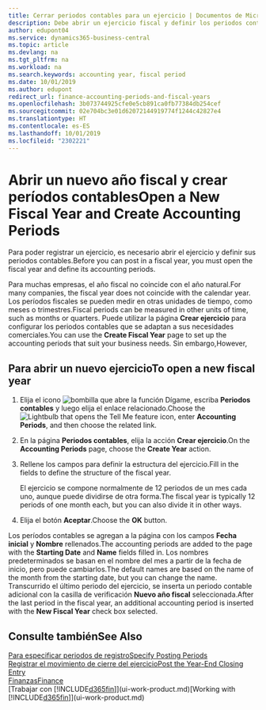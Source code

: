 ```yaml
---
title: Cerrar periodos contables para un ejercicio | Documentos de Microsoft
description: Debe abrir un ejercicio fiscal y definir los periodos contables para poder registrar un ejercicio.
author: edupont04
ms.service: dynamics365-business-central
ms.topic: article
ms.devlang: na
ms.tgt_pltfrm: na
ms.workload: na
ms.search.keywords: accounting year, fiscal period
ms.date: 10/01/2019
ms.author: edupont
redirect_url: finance-accounting-periods-and-fiscal-years
ms.openlocfilehash: 3b073744925cfe0e5cb891ca0fb77384db254cef
ms.sourcegitcommit: 02e704bc3e01d62072144919774f1244c42827e4
ms.translationtype: HT
ms.contentlocale: es-ES
ms.lasthandoff: 10/01/2019
ms.locfileid: "2302221"
---
```

# <a name="open-a-new-fiscal-year-and-create-accounting-periods"></a><span data-ttu-id="33621-103">Abrir un nuevo año fiscal y crear períodos contables</span><span class="sxs-lookup"><span data-stu-id="33621-103">Open a New Fiscal Year and Create Accounting Periods</span></span>
<span data-ttu-id="33621-104">Para poder registrar un ejercicio, es necesario abrir el ejercicio y definir sus periodos contables.</span><span class="sxs-lookup"><span data-stu-id="33621-104">Before you can post in a fiscal year, you must open the fiscal year and define its accounting periods.</span></span>  

<span data-ttu-id="33621-105">Para muchas empresas, el año fiscal no coincide con el año natural.</span><span class="sxs-lookup"><span data-stu-id="33621-105">For many companies, the fiscal year does not coincide with the calendar year.</span></span> <span data-ttu-id="33621-106">Los períodos fiscales se pueden medir en otras unidades de tiempo, como meses o trimestres.</span><span class="sxs-lookup"><span data-stu-id="33621-106">Fiscal periods can be measured in other units of time, such as months or quarters.</span></span> <span data-ttu-id="33621-107">Puede utilizar la página **Crear ejercicio** para configurar los periodos contables que se adaptan a sus necesidades comerciales.</span><span class="sxs-lookup"><span data-stu-id="33621-107">You can use the **Create Fiscal Year** page to set up the accounting periods that suit your business needs.</span></span> <span data-ttu-id="33621-108">Sin embargo,</span><span class="sxs-lookup"><span data-stu-id="33621-108">However,</span></span>   

## <a name="to-open-a-new-fiscal-year"></a><span data-ttu-id="33621-109">Para abrir un nuevo ejercicio</span><span class="sxs-lookup"><span data-stu-id="33621-109">To open a new fiscal year</span></span>
1. <span data-ttu-id="33621-110">Elija el icono ![bombilla que abre la función Dígame](media/ui-search/search_small.png "Dígame que desea hacer"), escriba **Periodos contables** y luego elija el enlace relacionado.</span><span class="sxs-lookup"><span data-stu-id="33621-110">Choose the ![Lightbulb that opens the Tell Me feature](media/ui-search/search_small.png "Tell me what you want to do") icon, enter **Accounting Periods**, and then choose the related link.</span></span>
2. <span data-ttu-id="33621-111">En la página **Periodos contables**, elija la acción **Crear ejercicio**.</span><span class="sxs-lookup"><span data-stu-id="33621-111">On the **Accounting Periods** page, choose the **Create Year** action.</span></span>
3. <span data-ttu-id="33621-112">Rellene los campos para definir la estructura del ejercicio.</span><span class="sxs-lookup"><span data-stu-id="33621-112">Fill in the fields to define the structure of the fiscal year.</span></span>

    <span data-ttu-id="33621-113">El ejercicio se compone normalmente de 12 periodos de un mes cada uno, aunque puede dividirse de otra forma.</span><span class="sxs-lookup"><span data-stu-id="33621-113">The fiscal year is typically 12 periods of one month each, but you can also divide it in other ways.</span></span>
4. <span data-ttu-id="33621-114">Elija el botón **Aceptar**.</span><span class="sxs-lookup"><span data-stu-id="33621-114">Choose the **OK** button.</span></span>

<span data-ttu-id="33621-115">Los períodos contables se agregan a la página con los campos **Fecha inicial** y **Nombre** rellenados.</span><span class="sxs-lookup"><span data-stu-id="33621-115">The accounting periods are added to the page with the **Starting Date** and **Name** fields filled in.</span></span> <span data-ttu-id="33621-116">Los nombres predeterminados se basan en el nombre del mes a partir de la fecha de inicio, pero puede cambiarlos.</span><span class="sxs-lookup"><span data-stu-id="33621-116">The default names are based on the name of the month from the starting date, but you can change the name.</span></span> <span data-ttu-id="33621-117">Transcurrido el último periodo del ejercicio, se inserta un periodo contable adicional con la casilla de verificación **Nuevo año fiscal** seleccionada.</span><span class="sxs-lookup"><span data-stu-id="33621-117">After the last period in the fiscal year, an additional accounting period is inserted with the **New Fiscal Year** check box selected.</span></span>  


## <a name="see-also"></a><span data-ttu-id="33621-118">Consulte también</span><span class="sxs-lookup"><span data-stu-id="33621-118">See Also</span></span>
[<span data-ttu-id="33621-119">Para especificar periodos de registro</span><span class="sxs-lookup"><span data-stu-id="33621-119">Specify Posting Periods</span></span>](finance-how-specify-posting-periods.md)  
[<span data-ttu-id="33621-120">Registrar el movimiento de cierre del ejercicio</span><span class="sxs-lookup"><span data-stu-id="33621-120">Post the Year-End Closing Entry</span></span>](year-how-post-year-end-close-entry.md)  
[<span data-ttu-id="33621-121">Finanzas</span><span class="sxs-lookup"><span data-stu-id="33621-121">Finance</span></span>](finance.md)  
<span data-ttu-id="33621-122">[Trabajar con [!INCLUDE[d365fin](includes/d365fin_md.md)]](ui-work-product.md)</span><span class="sxs-lookup"><span data-stu-id="33621-122">[Working with [!INCLUDE[d365fin](includes/d365fin_md.md)]](ui-work-product.md)</span></span>
